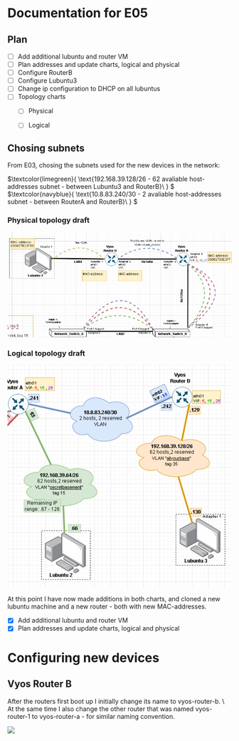 # Documentation for E05

## Plan
- [ ] Add additional lubuntu and router VM
- [ ] Plan addresses and update charts, logical and physical
- [ ] Configure RouterB
- [ ] Configure Lubuntu3
- [ ] Change ip configuration to DHCP on all lubuntus
- [ ] Topology charts
	- [ ] Physical
	- [ ] Logical


## Chosing subnets
From E03, chosing the subnets used for the new devices in the network:


$`\textcolor{limegreen}{ \text{192.168.39.128/26 - 62 avaliable host-addresses subnet - between Lubuntu3 and RouterB}\  } `$
$`\textcolor{navyblue}{ \text{10.8.83.240/30 - 2 avaliable host-addresses subnet - between RouterA and RouterB}\  } `$


### Physical topology draft

![](/documentation/E05/CutoutNewAdditionsPhysical.png)

### Logical topology draft

![](/documentation/E05/CutoutNewAdditionsLogical.png)


At this point I have now made additions in both charts, and cloned a new lubuntu machine and a new router - both with new MAC-addresses.

- [x] Add additional lubuntu and router VM
- [x] Plan addresses and update charts, logical and physical

# Configuring new devices

## Vyos Router B

After the routers first boot up I initially change its name to vyos-router-b. \ 
At the same time I also change the other router that was named vyos-router-1 to vyos-router-a - for similar naming convention.

![](/documentation/E05/RouterNameChange.png.png)
